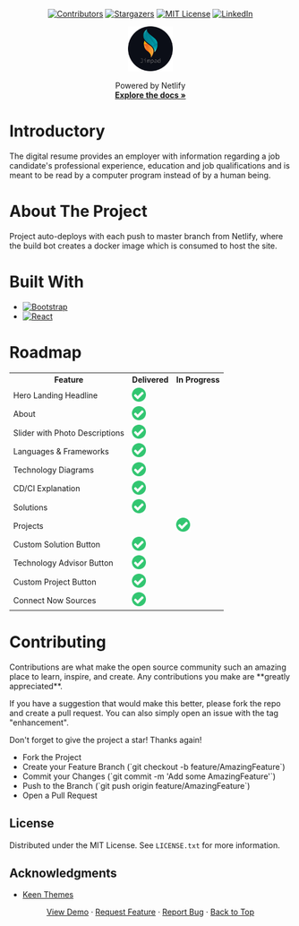 <!-- Improved compatibility of back to top link: See: https://github.com/othneildrew/Best-README-Template/pull/73 -->

<a name="readme-top"></a>

<!--
*** Thanks for checking out the Best-README-Template. If you have a suggestion
*** that would make this better, please fork the repo and create a pull request
*** or simply open an issue with the tag "enhancement".
*** Don't forget to give the project a star!
*** Thanks again! Now go create something AMAZING! :D
-->

<!-- PROJECT SHIELDS -->
<!--
*** I'm using markdown "reference style" links for readability.
*** Reference links are enclosed in brackets [ ] instead of parentheses ( ).
*** See the bottom of this document for the declaration of the reference variables
*** for contributors-url, forks-url, etc. This is an optional, concise syntax you may use.
*** https://www.markdownguide.org/basic-syntax/#reference-style-links
-->
<!-- PROJECT LOGO -->
<div align="center">

[![Contributors][contributors-shield]][contributors-url]
[![Stargazers][stars-shield]][stars-url]
[![MIT License][license-shield]][license-url]
[![LinkedIn][linkedin-shield]][linkedin-url]

<a>
<img src="./dist/assets/media/logos/logo.svg" alt="Logo" width="80" height="80">
</a>

  <p align="center">
    Powered by Netlify   
    <br> 
    <a href="https://github.com/Jimpad/jimpad"><strong>Explore the docs »</strong></a>
  </p>
</div>
<!-- INTRODUCTORY -->
<div align="left"> 
  <h1>Introductory</h1>
  <p>The digital resume provides an employer with information regarding a job candidate's professional experience, education and job qualifications and is meant to be read by a computer program instead of by a human being.</p>
</div>

<!-- ABOUT THE PROJECT -->
<h1>About The Project</h1>
<p>Project auto-deploys with each push to master branch from Netlify, where the build bot creates a docker image which is consumed to host the site.</p>
<!-- BUILT WITH -->
<h1>Built With</h1>

- [![Bootstrap][bootstrap.com]][bootstrap-url]
- [![React][react.js]][react-url]

<!-- ROADMAP -->
<h1>Roadmap</h1>
<table>
  <tr>
    <th>Feature</th>
    <th>Delivered</th>
    <th>In Progress</th>
  </tr>
  <tr>
    <td>Hero Landing Headline</td>
    <td>
    <img src="dist\assets\media\misc\pass.png" width=25 height=25></img>
    </td>
    <td></td>
  </tr>
  <tr>
    <td>About</td>
    <td>
    <img src="dist\assets\media\misc\pass.png" width=25 height=25></img>
    </td>
    <td></td>
  </tr>
  <tr>
    <td>Slider with Photo Descriptions</td>
    <td>
    <img src="dist\assets\media\misc\pass.png" width=25 height=25></img>
    </td>
    <td></td>
  </tr>
  <tr>
    <td>Languages & Frameworks</td>
    <td>
    <img src="dist\assets\media\misc\pass.png" width=25 height=25></img>
    </td>
    <td></td>
  </tr>
  <tr>
    <td>Technology Diagrams</td>
    <td>
    <img src="dist\assets\media\misc\pass.png" width=25 height=25></img>
    </td>
    <td></td>
  </tr>
  <tr>
    <td>CD/CI Explanation</td>
    <td>
    <img src="dist\assets\media\misc\pass.png" width=25 height=25></img>
    </td>
    <td></td>
  </tr>
  <tr>
    <td>Solutions</td>
    <td>
    <img src="dist\assets\media\misc\pass.png" width=25 height=25></img>
    </td>
    <td></td>
  </tr>
  <tr>
    <td>Projects</td>
    <td></td>
    <td>
    <img src="dist\assets\media\misc\pass.png" width=25 height=25></img>
    </td>
  </tr>
  <tr>
    <td>Custom Solution Button</td>
    <td>
    <img src="dist\assets\media\misc\pass.png" width=25 height=25></img>
    </td>
    <td></td>
  </tr>
  <tr>
    <td>Technology Advisor Button</td>
    <td>
    <img src="dist\assets\media\misc\pass.png" width=25 height=25></img>
    </td>
    <td></td>
  </tr>
  <tr>
    <td>Custom Project Button</td>
    <td>
    <img src="dist\assets\media\misc\pass.png" width=25 height=25></img>
    </td>
    <td></td>
  </tr>
  <tr>
    <td>Connect Now Sources</td>
    <td>
    <img src="dist\assets\media\misc\pass.png" width=25 height=25></img>
    </td>
    <td></td>
  </tr>
</table>

<!-- CONTRIBUTING -->
<h1>Contributing</h1>

<p>Contributions are what make the open source community such an amazing place to learn, inspire, and create. Any contributions you make are **greatly appreciated**.</p>

<p>If you have a suggestion that would make this better, please fork the repo and create a pull request. You can also simply open an issue with the tag "enhancement".</p>
<p>Don't forget to give the project a star! Thanks again!</p>
<ul align="left">
  <li>
  Fork the Project
  </li>
  <li>
  Create your Feature Branch (`git checkout -b feature/AmazingFeature`)
  </li>
  <li>
  Commit your Changes (`git commit -m 'Add some AmazingFeature'`)
  </li>
  <li>
  Push to the Branch (`git push origin feature/AmazingFeature`)
  </li>
  <li>
  Open a Pull Request
  </li>
</ul>

<!-- LICENSE -->

## License

Distributed under the MIT License. See `LICENSE.txt` for more information.

<!-- ACKNOWLEDGMENTS -->

## Acknowledgments

<div align="left">

* [Keen Themes](https://keenthemes.com/)

</div>

<!-- FOOTER -->
<div align="center">
<a href="https://jimpad.netlify.app/">View Demo</a>
    ·
    <a href="https://github.com/Jimpad/jimpad/issues">Request Feature</a>
    ·
    <a href="https://github.com/Jimpad/jimpad/issues">Report Bug</a>
    ·
    <a href="#readme-top">Back to Top</a>
    
</div>

<!-- MARKDOWN LINKS & IMAGES -->
<!-- https://www.markdownguide.org/basic-syntax/#reference-style-links -->

[contributors-shield]: https://img.shields.io/github/contributors/Jimpad/jimpad.svg?style=for-the-badge
[contributors-url]: https://github.com/Jimpad/jimpad/graphs/contributors
[forks-shield]: https://img.shields.io/github/forks/Jimpad/jimpad.svg?style=for-the-badge
[forks-url]: https://github.com/Jimpad/jimpad/network/members
[stars-shield]: https://img.shields.io/github/stars/Jimpad/jimpad.svg?style=for-the-badge
[stars-url]: https://github.com/othneildrew/Best-README-Template/stargazers
[issues-shield]: https://img.shields.io/github/issues/othneildrew/Best-README-Template.svg?style=for-the-badge
[issues-url]: https://github.com/othneildrew/Best-README-Template/issues
[license-shield]: https://img.shields.io/github/license/othneildrew/Best-README-Template.svg?style=for-the-badge
[license-url]: https://github.com/Jimpad/jimpad/blob/master/LICENSE.txt
[linkedin-shield]: https://img.shields.io/badge/-LinkedIn-black.svg?style=for-the-badge&logo=linkedin&colorB=555
[linkedin-url]: https://linkedin.com/in/Jimpad
[react.js]: https://img.shields.io/badge/React-20232A?style=for-the-badge&logo=react&logoColor=61DAFB
[react-url]: https://reactjs.org/
[bootstrap.com]: https://img.shields.io/badge/Bootstrap-563D7C?style=for-the-badge&logo=bootstrap&logoColor=white
[bootstrap-url]: https://getbootstrap.com

<!-- MARKDOWN LINKS & IMAGES -->
<!-- https://www.markdownguide.org/basic-syntax/#reference-style-links -->

[react.js]: https://img.shields.io/badge/React-20232A?style=for-the-badge&logo=react&logoColor=61DAFB
[react-url]: https://reactjs.org/
